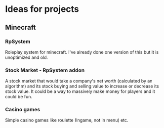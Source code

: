 # Ideas for projects

## Minecraft

### RpSystem 
Roleplay system for minecraft. I've already done one version of this but it is unoptimized and old.

### Stock Market - RpSystem addon
A stock market that would take a company's net worth (calculated by an algorithm) and its stock buying and selling value to increase or decrease its stock value. It could be a way to massively make money for players and it could be fun.

### Casino games
Simple casino games like roulette (Ingame, not in menu) etc.
